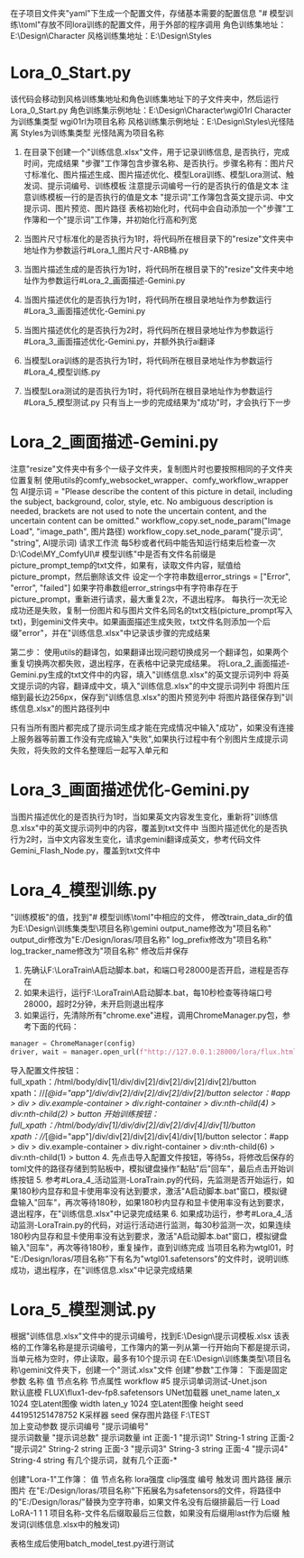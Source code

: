 
在子项目文件夹"yaml"下生成一个配置文件，存储基本需要的配置信息
"# 模型训练\toml"存放不同lora训练的配置文件，用于外部的程序调用
角色训练集地址：E:\Design\Character
风格训练集地址：E:\Design\Styles

# Lora_0_Start.py
该代码会移动到风格训练集地址和角色训练集地址下的子文件夹中，然后运行Lora_0_Start.py
角色训练集示例地址：E:\Design\Character\wgi01rl
Character为训练集类型
wgi01rl为项目名称
风格训练集示例地址：E:\Design\Styles\光怪陆离
Styles为训练集类型
光怪陆离为项目名称
1. 在目录下创建一个"训练信息.xlsx"文件，用于记录训练信息, 是否执行，完成时间，完成结果
"步骤"工作簿包含步骤名称、是否执行。步骤名称有：图片尺寸标准化、图片描述生成、图片描述优化、模型Lora训练、模型Lora测试、触发词、提示词编号、训练模板
注意提示词编号一行的是否执行的值是文本
注意训练模板一行的是否执行的值是文本
"提示词"工作簿包含英文提示词、中文提示词、图片预览、图片路径
表格初始化时，代码中会自动添加一个"步骤"工作簿和一个"提示词"工作簿，并初始化行高和列宽

1. 当图片尺寸标准化的是否执行为1时，将代码所在根目录下的"resize"文件夹中地址作为参数运行#Lora_1_图片尺寸-ARB桶.py
2. 当图片描述生成的是否执行为1时，将代码所在根目录下的"resize"文件夹中地址作为参数运行#Lora_2_画面描述-Gemini.py
3. 当图片描述优化的是否执行为1时，将代码所在根目录地址作为参数运行#Lora_3_画面描述优化-Gemini.py
4. 当图片描述优化的是否执行为2时，将代码所在根目录地址作为参数运行#Lora_3_画面描述优化-Gemini.py，并额外执行ai翻译
5. 当模型Lora训练的是否执行为1时，将代码所在根目录地址作为参数运行#Lora_4_模型训练.py
6. 当模型Lora测试的是否执行为1时，将代码所在根目录地址作为参数运行#Lora_5_模型测试.py
只有当上一步的完成结果为"成功"时，才会执行下一步

# Lora_2_画面描述-Gemini.py
注意"resize"文件夹中有多个一级子文件夹，复制图片时也要按照相同的子文件夹位置复制
使用utils的comfy_websocket_wrapper、comfy_workflow_wrapper包
AI提示词 = "Please describe the content of this picture in detail, including the subject, background, color, style, etc. No ambiguous description is needed, brackets are not used to note the uncertain content, and the uncertain content can be omitted."
workflow_copy.set_node_param("Image Load", "image_path", 图片路径)
workflow_copy.set_node_param("提示词", "string", AI提示词)
请求工作流
每5秒或者代码中能告知运行结束后检查一次D:\\Code\\MY_ComfyUI\\# 模型训练"中是否有文件名前缀是picture_prompt_temp的txt文件，如果有，读取文件内容，赋值给picture_prompt，然后删除该文件
设定一个字符串数组error_strings = ["Error", "error", "failed"]
如果字符串数组error_strings中有字符串存在于picture_prompt，重新进行请求，最大重复2次，不退出程序。
每执行一次无论成功还是失败，复制一份图片和与图片文件名同名的txt文档(picture_prompt写入txt)，到gemini文件夹中。如果画面描述生成失败，txt文件名则添加一个后缀"error"，并在"训练信息.xlsx"中记录该步骤的完成结果

第二步：
使用utils的翻译包，如果翻译出现问题切换成另一个翻译包，如果两个重复切换两次都失败，退出程序，在表格中记录完成结果。
将Lora_2_画面描述-Gemini.py生成的txt文件中的内容，填入"训练信息.xlsx"的英文提示词列中
将英文提示词的内容，翻译成中文，填入"训练信息.xlsx"的中文提示词列中
将图片压缩到最长边256px，保存到"训练信息.xlsx"的图片预览列中
将图片路径保存到"训练信息.xlsx"的图片路径列中

只有当所有图片都完成了提示词生成才能在完成情况中输入"成功"，如果没有连接上服务器等前置工作没有完成输入"失败",如果执行过程中有个别图片生成提示词失败，将失败的文件名整理后一起写入单元和

# Lora_3_画面描述优化-Gemini.py
当图片描述优化的是否执行为1时，当如果英文内容发生变化，重新将"训练信息.xlsx"中的英文提示词列中的内容，覆盖到txt文件中
当图片描述优化的是否执行为2时，当中文内容发生变化，请求gemini翻译成英文，参考代码文件Gemini_Flash_Node.py，覆盖到txt文件中

# Lora_4_模型训练.py
"训练模板"的值，找到"# 模型训练\toml"中相应的文件，
修改train_data_dir的值为E:\Design\训练集类型\项目名称\gemini
output_name修改为"项目名称"
output_dir修改为"E:/Design/loras/项目名称"
log_prefix修改为"项目名称"
log_tracker_name修改为"项目名称"
修改后并保存

1. 先确认F:\LoraTrain\A启动脚本.bat，和端口号28000是否开启，进程是否存在
2. 如果未运行，运行F:\LoraTrain\A启动脚本.bat，每10秒检查等待端口号28000，超时2分钟，未开启则退出程序
3. 如果运行，先清除所有"chrome.exe"进程，调用ChromeManager.py包，参考下面的代码：
```python
manager = ChromeManager(config)
driver, wait = manager.open_url(f"http://127.0.0.1:28000/lora/flux.html")
```
导入配置文件按钮：full_xpath：/html/body/div[1]/div/div[2]/div[2]/div[2]/div[2]/button xpath：//*[@id="app"]/div/div[2]/div[2]/div[2]/div[2]/button selector：#app > div > div.example-container > div.right-container > div:nth-child(4) > div:nth-child(2) > button
开始训练按钮：full_xpath：/html/body/div[1]/div/div[2]/div[2]/div[4]/div[1]/button xpath：//*[@id="app"]/div/div[2]/div[2]/div[4]/div[1]/button selector：#app > div > div.example-container > div.right-container > div:nth-child(6) > div:nth-child(1) > button
4. 先点击导入配置文件按钮，等待5s，将修改后保存的toml文件的路径存储到剪贴板中，模拟键盘操作"黏贴"后"回车"，最后点击开始训练按钮
5. 参考#Lora_4_活动监测-LoraTrain.py的代码，先监测是否开始运行，如果180秒内显存和显卡使用率没有达到要求，激活"A启动脚本.bat"窗口，模拟键盘输入"回车"，再次等待180秒，如果180秒内显存和显卡使用率没有达到要求，退出程序，在"训练信息.xlsx"中记录完成结果
6. 如果成功运行，参考#Lora_4_活动监测-LoraTrain.py的代码，对运行活动进行监测，每30秒监测一次，如果连续180秒内显存和显卡使用率没有达到要求，激活"A启动脚本.bat"窗口，模拟键盘输入"回车"，再次等待180秒，重复操作，直到训练完成
当项目名称为wtgl01，时
"E:/Design/loras/项目名称"下有名为"wtgl01.safetensors"的文件时，说明训练成功，退出程序，在"训练信息.xlsx"中记录完成结果


# Lora_5_模型测试.py
根据"训练信息.xlsx"文件中的提示词编号，找到E:\Design\提示词模板.xlsx 该表格的工作簿名称是提示词编号，工作簿内的第一列从第一行开始向下都是提示词，当单元格为空时，停止读取，最多有10个提示词
在E:\Design\训练集类型\项目名称\gemini文件夹下，创建一个"测试.xlsx"文件
创建"参数"工作簿：
下面是固定参数
名称	值	节点名称	节点属性
workflow	#5 提示词单词测试-Unet.json		
默认底模	FLUX\flux1-dev-fp8.safetensors	UNet加载器	unet_name
laten_x	1024	空Latent图像	width
laten_y	1024	空Latent图像	height
seed	441951251478752	K采样器	seed
保存图片路径	F:\TEST		
加上变动参数
提示词编号	"提示词编号"		
提示词数量	"提示词总数"	提示词数量	int
正面-1	"提示词1"	String-1	string
正面-2	"提示词2"	String-2	string
正面-3	"提示词3"	String-3	string
正面-4	"提示词4"	String-4	string
有几个提示词，就有几个正面-*

创建"Lora-1"工作簿：
值	节点名称	lora强度	clip强度	编号	触发词	图片路径	展示图片
在"E:/Design/loras/项目名称"下拓展名为safetensors的文件，将路径中的"E:/Design/loras/"替换为空字符串，如果文件名没有后缀排最后一行	Load LoRA-1	1	1	项目名称-文件名后缀取最后三位数，如果没有后缀用last作为后缀	触发词(训练信息.xlsx中的触发词)

表格生成后使用batch_model_test.py进行测试



